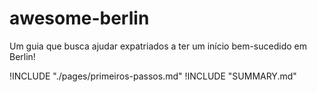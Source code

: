 # awesome-berlin

Um guia que busca ajudar expatriados a ter um início bem-sucedido em Berlin!

!INCLUDE "./pages/primeiros-passos.md"
!INCLUDE "SUMMARY.md"
